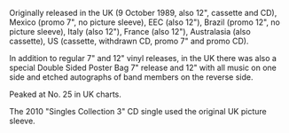 Originally released in the UK (9 October 1989, also 12", cassette and CD), Mexico (promo 7", no picture sleeve), EEC (also 12"), Brazil (promo 12", no picture sleeve), Italy (also 12"), France (also 12"), Australasia (also cassette), US (cassette, withdrawn CD, promo 7" and promo CD).

In addition to regular 7" and 12" vinyl releases, in the UK there was also a special Double Sided Poster Bag 7" release and 12" with all music on one side and etched autographs of band members on the reverse side.

Peaked at No. 25 in UK charts.

The 2010 "Singles Collection 3" CD single used the original UK picture sleeve.
